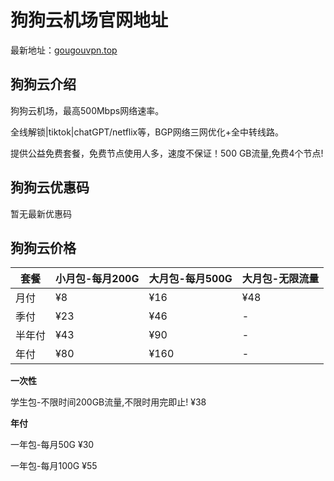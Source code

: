 # 狗狗云机场官网地址

最新地址：[gougouvpn.top](https://gougouvpn.top/index.php#/register?code=jYygeX1J)

## 狗狗云介绍

狗狗云机场，最高500Mbps网络速率。

全线解锁|tiktok|chatGPT/netflix等，BGP网络三网优化+全中转线路。

提供公益免费套餐，免费节点使用人多，速度不保证！500 GB流量,免费4个节点!

## 狗狗云优惠码

暂无最新优惠码

## 狗狗云价格

|套餐|小月包-每月200G|大月包-每月500G|大月包-无限流量|
|----|----|----|----|
|月付|¥8|¥16|¥48|
|季付|¥23|¥46|-|
|半年付|¥43|¥90|-|
|年付|¥80|¥160|-|

**一次性**

学生包-不限时间200GB流量,不限时用完即止! ¥38

**年付**

一年包-每月50G ¥30

一年包-每月100G ¥55
